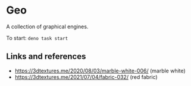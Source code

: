 # Geo

A collection of graphical engines.

To start: `deno task start`

## Links and references

- https://3dtextures.me/2020/08/03/marble-white-006/ (marble white)
- https://3dtextures.me/2021/07/04/fabric-032/ (red fabric)